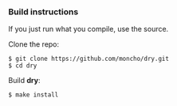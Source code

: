 ### Build instructions

If you just run what you compile, use the source.

Clone the repo:
```
$ git clone https://github.com/moncho/dry.git
$ cd dry
```

Build **dry**:
```
$ make install
```
